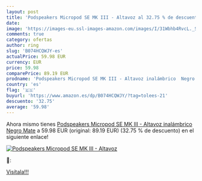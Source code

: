 ```yaml
---
layout: post
title: 'Podspeakers Micropod SE MK III - Altavoz al 32.75 % de descuento'
date: 
image: 'https://images-eu.ssl-images-amazon.com/images/I/31Wbhb4RvcL._SL200_.jpg'
comments: true
category: ofertas
author: ring
slug: 'B074HCQWJY-es'
actualPrice: 59.98 EUR
currency: EUR
price: 59.98
comparePrice: 89.19 EUR
prodname: 'Podspeakers Micropod SE MK III - Altavoz inalámbrico  Negro Mate'
country: 'es'
flag: '🇪🇸'
buyurl: 'https://www.amazon.es/dp/B074HCQWJY/?tag=tolees-21'
descuento: '32.75'
average: '59.98'
---
```


Ahora mismo tienes [Podspeakers Micropod SE MK III - Altavoz inalámbrico  Negro Mate](https://www.amazon.es/dp/B074HCQWJY/?tag=tolees-21) a 59.98 EUR (original: 89.19 EUR) (32.75 %  de descuento) en el siguiente enlace!

[![Podspeakers Micropod SE MK III - Altavoz](https://images-eu.ssl-images-amazon.com/images/I/31Wbhb4RvcL._SL200_.jpg)](https://www.amazon.es/dp/B074HCQWJY/?tag=tolees-21)

🔎:


[Visítala!!!](https://www.amazon.es/dp/B074HCQWJY/?tag=tolees-21)
